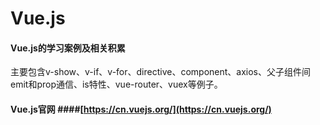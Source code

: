 # Vue.js
#### Vue.js的学习案例及相关积累 ####
主要包含v-show、v-if、v-for、directive、component、axios、父子组件间emit和prop通信、is特性、vue-router、vuex等例子。  
#### Vue.js官网 ####[https://cn.vuejs.org/](https://cn.vuejs.org/)

